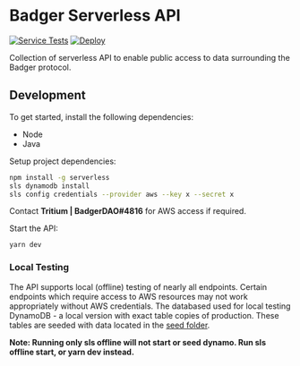 # Badger Serverless API

[![Service Tests](https://github.com/Badger-Finance/badger-api/actions/workflows/test.yml/badge.svg)](https://github.com/Badger-Finance/badger-api/actions/workflows/test.yml)
[![Deploy](https://github.com/Badger-Finance/badger-api/actions/workflows/deploy.yml/badge.svg)](https://github.com/Badger-Finance/badger-api/actions/workflows/deploy.yml)

Collection of serverless API to enable public access to data surrounding the Badger protocol.

## Development

To get started, install the following dependencies:

- Node
- Java

Setup project dependencies:

```bash
npm install -g serverless
sls dynamodb install
sls config credentials --provider aws --key x --secret x
```

Contact **Tritium | BadgerDAO#4816** for AWS access if required.

Start the API:

```
yarn dev
```

### Local Testing

The API supports local (offline) testing of nearly all endpoints.
Certain endpoints which require access to AWS resources may not work appropriately without AWS credentials.
The databased used for local testing DynamoDB - a local version with exact table copies of production.
These tables are seeded with data located in the [seed folder](./seed).

**Note: Running only sls offline will not start or seed dynamo. Run sls offline start, or yarn dev instead.**

